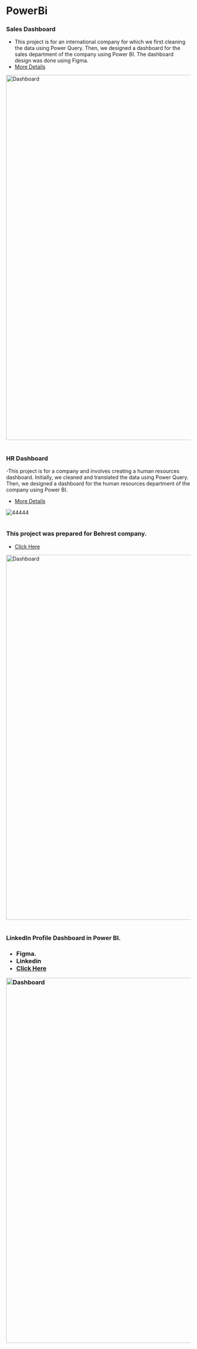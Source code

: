 # PowerBi


<h3 align="left">Sales Dashboard</h3>

- This project is for an international company for which we first cleaning the data using Power Query. Then, we designed a dashboard for the sales department of the company using Power BI. The dashboard design was done using Figma.
- [More Details](https://github.com/Abbas-Asq/PowerBi/tree/main/Dashboard%20%26%20Report/1'st)

<img width="995" alt="Dashboard" src="https://github.com/Abbas-Asq/PowerBi/assets/23266014/e8814668-2fdc-42b1-bd5d-25f64cb526dc">

#
#
<h3 align="left">HR Dashboard</h3>

-This project is for a company and involves creating a human resources dashboard. Initially, we cleaned and translated the data using Power Query. Then, we designed a dashboard for the human resources department of the company using Power BI.

- [More Details](https://github.com/Abbas-Asq/PowerBi/tree/main/Dashboard%20%26%20Report/4'th%20HR%20Dashboard)


![44444](https://github.com/Abbas-Asq/PowerBi/assets/23266014/7a496da1-e2c4-41f5-ad4f-9db2f596fc19)

#
#

<h3 align="left">This project was prepared for Behrest company.</h3>


- [Click Here](https://github.com/Abbas-Asq/PowerBi/tree/main/Dashboard%20%26%20Report/2'nd-Behrest)


<img width="995" alt="Dashboard" src="https://github.com/Abbas-Asq/PowerBi/assets/23266014/1a406fd1-e7d7-4440-a716-425ef8f17c6f">

#
#
<h3 align="left">LinkedIn Profile Dashboard in Power BI.</h3>
<h3
In this dashboard, you can have statistics for all of your LinkedIn departments and analyze them.</h3>

- Figma.
- Linkedin
- [Click Here](https://github.com/Abbas-Asq/PowerBi/tree/main/Dashboard%20%26%20Report/3'rd%20Linkedin-pro)

<img width="995" alt="Dashboard" src="https://github.com/Abbas-Asq/PowerBi/assets/23266014/8c0466bf-9691-43c4-a352-e7cad9d0fef9">






